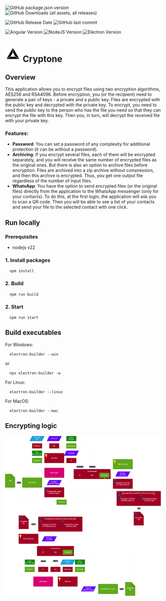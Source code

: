 
![GitHub package.json version](https://img.shields.io/github/package-json/v/vansisto/CryptonePlus?color=black)
![GitHub Downloads (all assets, all releases)](https://img.shields.io/github/downloads/vansisto/CryptonePlus/total)

![GitHub Release Date](https://img.shields.io/github/release-date/vansisto/CryptonePlus)
![GitHub last commit](https://img.shields.io/github/last-commit/vansisto/CryptonePlus)

![Angular Version](https://img.shields.io/badge/v19-red?logo=angular&logoColor=red&label=Angular&labelColor=grey&color=red)
![NodeJS Version](https://img.shields.io/badge/v22-white?logo=node.js&label=NodeJS&labelColor=grey&color=green)
![Electron Version](https://img.shields.io/badge/v33-grey?logo=electron&label=Electron&labelColor=white&color=blue)

# <img src="https://raw.githubusercontent.com/vansisto/CryptonePlus/refs/heads/main/src/assets/favicon.png" width="50" alt="Logo"> Cryptone

## Overview
This application allows you to encrypt files using two encryption algorithms, 
AES256 and RSA4096. Before encryption, you (or the recipient) need to generate 
a pair of keys - a private and a public key. Files are encrypted with the 
public key and decrypted with the private key. To encrypt, you need to send 
the public key to the person who has the file you need so that they can encrypt 
the file with this key. Then you, in turn, will decrypt the received file with 
your private key.

### Features:
* __Password__: You can set a password of any complexity for additional protection 
(it can be without a password).
* __Archiving__: If you encrypt several files, each of them will be encrypted 
separately, and you will receive the same number of encrypted files as the 
original ones. But there is also an option to archive files before encryption. 
Files are archived into a zip archive without compression, and then this archive 
is encrypted. Thus, you get one output file regardless of the number of input files.
* __WhatsApp__: You have the option to send encrypted files (or the original files) 
directly from the application to the WhatsApp messenger (only for your contacts). 
To do this, at the first login, the application will ask you to scan a QR code. 
Then you will be able to see a list of your contacts and send your file to the 
selected contact with one click.


## Run locally
### Prerequisites
- nodejs v22

### 1. Install packages
```shell 
  npm install 
```

### 2. Build 
```shell
  npm run build
```

### 2. Start
```shell
  npm run start
```

## Build executables
For Windows:
```shell
  electron-builder --win
```
or
```shell
  npx electron-builder -w
```

For Linux:
```shell
  electron-builder --linux
```

For MacOS:
```shell
  electron-builder --mac
```

## Encrypting logic
![](./CryptoneCipher.png)
